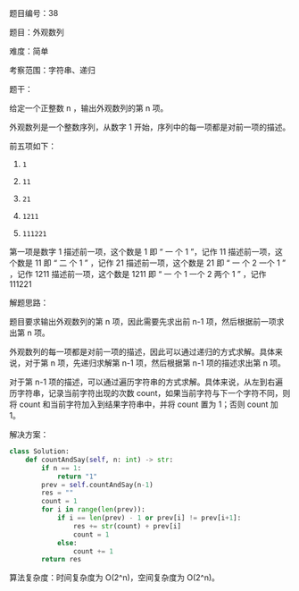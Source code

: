 题目编号：38

题目：外观数列

难度：简单

考察范围：字符串、递归

题干：

给定一个正整数 n ，输出外观数列的第 n 项。

外观数列是一个整数序列，从数字 1 开始，序列中的每一项都是对前一项的描述。

前五项如下：
1.     1
2.     11
3.     21
4.     1211
5.     111221

第一项是数字 1
描述前一项，这个数是 1 即 “ 一 个 1 ”，记作 11
描述前一项，这个数是 11 即 “ 二 个 1 ” ，记作 21
描述前一项，这个数是 21 即 “ 一 个 2 一个 1 ” ，记作 1211
描述前一项，这个数是 1211 即 “ 一 个 1 一个 2 两个 1 ” ，记作 111221

解题思路：

题目要求输出外观数列的第 n 项，因此需要先求出前 n-1 项，然后根据前一项求出第 n 项。

外观数列的每一项都是对前一项的描述，因此可以通过递归的方式求解。具体来说，对于第 n 项，先递归求解第 n-1 项，然后根据第 n-1 项的描述求出第 n 项。

对于第 n-1 项的描述，可以通过遍历字符串的方式求解。具体来说，从左到右遍历字符串，记录当前字符出现的次数 count，如果当前字符与下一个字符不同，则将 count 和当前字符加入到结果字符串中，并将 count 置为 1；否则 count 加 1。

解决方案：

```python
class Solution:
    def countAndSay(self, n: int) -> str:
        if n == 1:
            return "1"
        prev = self.countAndSay(n-1)
        res = ""
        count = 1
        for i in range(len(prev)):
            if i == len(prev) - 1 or prev[i] != prev[i+1]:
                res += str(count) + prev[i]
                count = 1
            else:
                count += 1
        return res
```

算法复杂度：时间复杂度为 O(2^n)，空间复杂度为 O(2^n)。